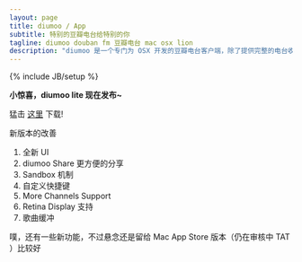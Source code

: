 ```yaml
---
layout: page 
title: diumoo / App
subtitle: 特别的豆瓣电台给特别的你
tagline: diumoo douban fm 豆瓣电台 mac osx lion 
description: "diumoo 是一个专门为 OSX 开发的豆瓣电台客户端，除了提供完整的电台收听体验，提供了诸多增强功能。"
---
```


{% include JB/setup %}

<style type="text/css" media="screen">
    #left{
        float:left;
        width:35%;
    }
    #right{
        float:right;
        width:65%;
        text-align:justify;
    }
    #right ol{color:#666;font-size:0.9em;}
    #right a{color:#66aacc;}
</style>

**小惊喜，diumoo lite 现在发布~**

猛击 [这里](http://diumoo.xiuxiu.de/static/app/diumoo_lite.zip) 下载!

新版本的改善

1. 全新 UI
2. diumoo Share 更方便的分享
4. Sandbox 机制
5. 自定义快捷键
6. More Channels Support
7. Retina Display 支持
8. 歌曲缓冲

噗，还有一些新功能，不过悬念还是留给 Mac App Store 版本（仍在审核中 TAT ）比较好
